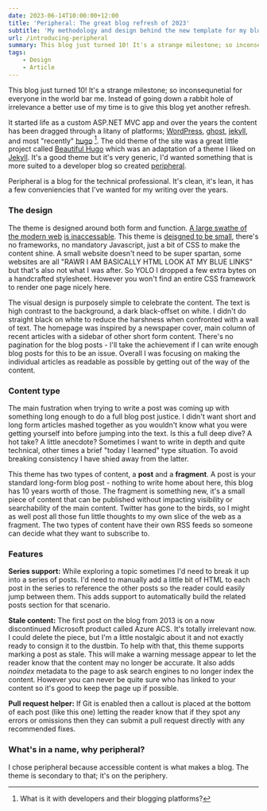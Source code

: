 ```yaml
---
date: 2023-06-14T10:00:00+12:00
title: 'Peripheral: The great blog refresh of 2023'
subtitle: 'My methodology and design behind the new template for my blob'
url: /introducing-peripheral
summary: This blog just turned 10! It's a strange milestone; so inconsequnetial for everyone in the world bar me. Instead of going down a rabbit hole of irrelevance a better use of my time is to give this blog yet another refresh. 
tags:
    - Design
    - Article
---
```


This blog just turned 10! It's a strange milestone; so inconsequnetial for everyone in the world bar me. Instead of going down a rabbit hole of irrelevance a better use of my time is to give this blog yet another refresh. 

It started life as a custom ASP.NET MVC app and over the years the content has been dragged through a litany of platforms; [WordPress](https://wordpress.com/), [ghost](https://ghost.org/), [jekyll](https://jekyllrb.com/), and most "recently" [hugo](https://gohugo.io/) [^1]. The old theme of the site was a great little project called [Beautiful Hugo](https://github.com/halogenica/beautifulhugo) which was an adaptation of a theme I liked on [Jekyll](https://beautifuljekyll.com/). It's a good theme but it's very generic, I'd wanted something that is more suited to a developer blog so created [peripheral](https://github.com/myquay/hugo-theme-peripheral).

Peripheral is a blog for the technical professional. It's clean, it's lean, it has a few conveniencies that I've wanted for my writing over the years.

### The design

The theme is designed around both form and function. [A large swathe of the modern web](https://danluu.com/web-bloat/) [is inaccessable](https://idlewords.com/talks/website_obesity.htm). This theme is [deisgned to be small](https://benhoyt.com/writings/the-small-web-is-beautiful/), there's no frameworks, no mandatory Javascript, just a bit of CSS to make the content shine. A small website doesn't need to be super spartan, some websites are all "RAWR I AM BASICALLY HTML LOOK AT MY BLUE LINKS" but that's also not what I was after. So YOLO I dropped a few extra bytes on a handcrafted stylesheet. However you won't find an entire CSS framework to render one page nicely here.

The visual design is purposely simple to celebrate the content. The text is high contrast to the background, a dark black-offset on white. I didn't do straight black on white to reduce the harshness when confronted with a wall of text. The homepage was inspired by a newspaper cover, main column of recent articles with a sidebar of other short form content. There's no pagination for the blog posts - I'll take the achievement if I can write enough blog posts for this to be an issue. Overall I was focusing on making the individual articles as readable as possible by getting out of the way of the content.


### Content type

The main fustration when trying to write a post was coming up with something long enough to do a full blog post justice. I didn't want short and long form articles mashed together as you wouldn't know what you were getting yourself into before jumping into the text. Is this a full deep dive? A hot take? A little anecdote? Sometimes I want to write in depth and quite technical, other times a brief "today I learned" type situation. To avoid breaking consistency I have shied away from the latter. 

This theme has two types of content, a **post** and a **fragment**. A post is your standard long-form blog post - nothing to write home about here, this blog has 10 years worth of those. The fragment is something new, it's a small piece of content that can be published without impacting visibility or searchability of the main content. Twitter has gone to the birds, so I might as well post all those fun little thoughts to my own slice of the web as a fragment. The two types of content have their own RSS feeds so someone can decide what they want to subscribe to.

### Features

**Series support:** While exploring a topic sometimes I'd need to break it up into a series of posts. I'd need to manually add a little bit of HTML to each post in the series to reference the other posts so the reader could easily jump between them. This adds support to automatically build the related posts section for that scenario.

**Stale content:** The first post on the blog from 2013 is on a now discontinued Microsoft product called Azure ACS. It's totally irrelevant now. I could delete the piece, but I'm a little nostalgic about it and not exactly ready to consign it to the dustbin. To help with that, this theme supports marking a post as stale. This will make a warning message appear to let the reader know that the content may no longer be accurate. It also adds _noindex_ metadata to the page to ask search engines to no longer index the content. However you can never be quite sure who has linked to your content so it's good to keep the page up if possible.

**Pull request helper:** If Git is enabled then a callout is placed at the bottom of each post (like this one) letting the reader know that if they spot any errors or omissions then they can submit a pull request directly with any recommended fixes.

 ### What's in a name, why peripheral?

 I chose peripheral because accessible content is what makes a blog. The theme is secondary to that; it's on the periphery. 

[^1]: What is it with developers and their blogging platforms?

